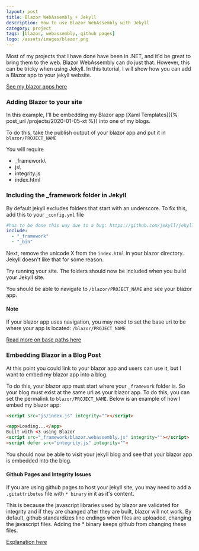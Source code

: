 ```yaml
---
layout: post
title: Blazor WebAssembly + Jekyll
description: How to use Blazor WebAssembly with Jekyll
category: project
tags: [blazor, webassembly, github pages]
logo: /assets/images/blazor.png
---
```


Most of my projects that I have done have been in .NET, and it'd be great to bring them to the web.  Blazor WebAssembly can do just that.  However, this can be tricky when using Jekyll.  In this tutorial, I will show how you can add a Blazor app to your jekyll website.

[See my blazor apps here](/tags/#blazor)


### Adding Blazor to your site

In this example, I'll be embedding my Blazor app [Xaml Templates]({% post_url /projects/2020-01-05-xt %}) into one of my blogs.

To do this, take the publish output of your blazor app and put it in `blazor/PROJECT_NAME`

You will require
- _framework\
- js\
- integrity.js
- index.html

### Including the _framework folder in Jekyll

By default jekyll excludes folders that start with an underscore.
To fix this, add this to your `_config.yml` file
```yml
#has to be done this way due to a bug: https://github.com/jekyll/jekyll/issues/1352
include:
  - "_framework"
  - "_bin"
```

Next, remove the unicode X from the `index.html` in your blazor directory.  Jekyll doesn't like that for some reason.

Try running your site.  The folders should now be included when you build your Jekyll site.

You should be able to navigate to `/blazor/PROJECT_NAME` and see your blazor app.

#### Note
If your blazor app uses navigation, you may need to set the base uri to be where your app is located: `/blazor/PROJECT_NAME`

[Read more on base paths here](https://docs.microsoft.com/en-us/aspnet/core/host-and-deploy/blazor/?view=aspnetcore-3.1&tabs=visual-studio#app-base-paths)

### Embedding Blazor in a Blog Post

At this point you could link to your blazor app and users can use it, but I want to embed my blazor app into a blog.

To do this, your blazor app must start where your `_framework` folder is.  So your blog must exist at the same url as your blazor app.  To do this, you can set the permalink to `blazor/PROJECT_NAME`.  Below is an example of how I embed my blazor app:

```html
<script src="js/index.js" integrity=""></script>

<app>Loading...</app>
Built with <3 using Blazor
<script src="_framework/blazor.webassembly.js" integrity=""></script>
<script defer src="integrity.js" integrity="">
```

You should now be able to visit your jekyll blog and see that your blazor app is embedded into the blog.


#### Github Pages and Integrity Issues
If you are using github pages to host your jekyll site, you may need to add  a `.gitattributes` file with `* binary` in it as it's content.

This is because the javascript libraries used by blazor are validated for integrity and if they are changed after they are built, blazor will not work.  By default, github standardizes line endings when files are uploaded, changing the javascript files.  Adding the * binary keeps github from changing these files.

[Explanation here](https://github.com/dotnet/aspnetcore/issues/19796)

